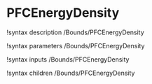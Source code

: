 <!-- MOOSE Documentation Stub: Remove this when content is added. -->

# PFCEnergyDensity
!syntax description /Bounds/PFCEnergyDensity

!syntax parameters /Bounds/PFCEnergyDensity

!syntax inputs /Bounds/PFCEnergyDensity

!syntax children /Bounds/PFCEnergyDensity
